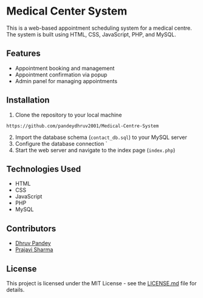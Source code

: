 

# Medical Center System

This is a web-based appointment scheduling system for a medical centre. The system is built using HTML, CSS, JavaScript, PHP, and MySQL.

## Features 

- Appointment booking and management
- Appointment confirmation via popup
- Admin panel for managing appointments

## Installation

1. Clone the repository to your local machine
``````````````
https://github.com/pandeydhruv2001/Medical-Centre-System
``````````````
2. Import the database schema (`contact_db.sql`) to your MySQL server
3. Configure the database connection `
4. Start the web server and navigate to the index page (`index.php`)

## Technologies Used

- HTML
- CSS
- JavaScript
- PHP
- MySQL

## Contributors

- [Dhruv Pandey](https://github.com/pandeydhruv2001)
- [Prajavi Sharma](https://github.com/prajaviS)

## License

This project is licensed under the MIT License - see the [LICENSE.md](LICENSE.md) file for details.
